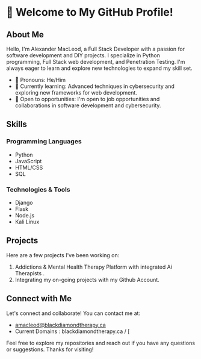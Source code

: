 # 👋 Welcome to My GitHub Profile!

## About Me

Hello, I'm Alexander MacLeod, a Full Stack Developer with a passion for software development and DIY projects. I specialize in Python programming, Full Stack web development, and Penetration Testing. I'm always eager to learn and explore new technologies to expand my skill set.

- 🌟 Pronouns: He/Him
- 🌱 Currently learning: Advanced techniques in cybersecurity and exploring new frameworks for web development.
- 💼 Open to opportunities: I'm open to job opportunities and collaborations in software development and cybersecurity.

## Skills

### Programming Languages
- Python
- JavaScript
- HTML/CSS
- SQL

### Technologies & Tools
- Django
- Flask
- Node.js
- Kali Linux


## Projects

Here are a few projects I've been working on:

1. Addictions & Mental Health Therapy Platform with integrated Ai Therapists .
2. Integrating my on-going projects with my Github Account. 

## Connect with Me

Let's connect and collaborate! You can contact me at:

- amacleod@blackdiamondtherapy.ca
- Current Domains : blackdiamondtherapy.ca / [

Feel free to explore my repositories and reach out if you have any questions or suggestions. Thanks for visiting!
